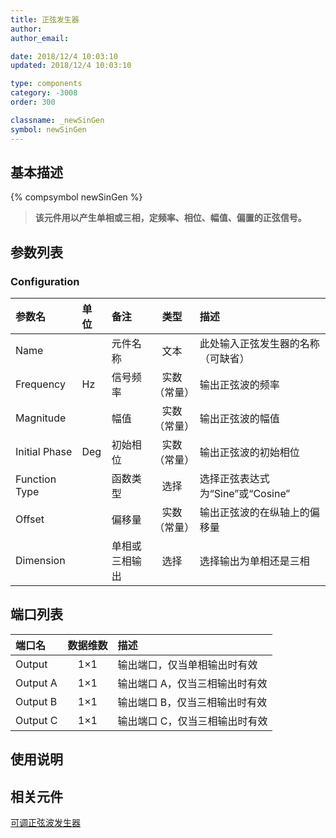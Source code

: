 ```yaml
---
title: 正弦发生器
author:
author_email:

date: 2018/12/4 10:03:10
updated: 2018/12/4 10:03:10

type: components
category: -3008
order: 300

classname: _newSinGen
symbol: newSinGen
---
```


## 基本描述

{% compsymbol newSinGen %}

> **该元件用以产生单相或三相，定频率、相位、幅值、偏置的正弦信号。**

## 参数列表

### Configuration

| 参数名        | 单位 | 备注           |     类型     | 描述                               |
| :------------ | :--- | :------------- | :----------: | :--------------------------------- |
| Name          |      | 元件名称       |     文本     | 此处输入正弦发生器的名称（可缺省） |
| Frequency     | Hz   | 信号频率       | 实数（常量） | 输出正弦波的频率                   |
| Magnitude     |      | 幅值           | 实数（常量） | 输出正弦波的幅值                   |
| Initial Phase | Deg  | 初始相位       | 实数（常量） | 输出正弦波的初始相位               |
| Function Type |      | 函数类型       |     选择     | 选择正弦表达式为“Sine”或“Cosine”   |
| Offset        |      | 偏移量         | 实数（常量） | 输出正弦波的在纵轴上的偏移量       |
| Dimension     |      | 单相或三相输出 |     选择     | 选择输出为单相还是三相             |

## 端口列表

| 端口名   | 数据维数 | 描述                           |
| :------- | :------: | :----------------------------- |
| Output   |   1×1    | 输出端口，仅当单相输出时有效   |
| Output A |   1×1    | 输出端口 A，仅当三相输出时有效 |
| Output B |   1×1    | 输出端口 B，仅当三相输出时有效 |
| Output C |   1×1    | 输出端口 C，仅当三相输出时有效 |

## 使用说明

## 相关元件

[可调正弦波发生器](comp_newAFPMGen.md)
